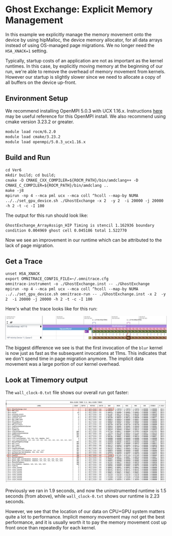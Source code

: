 # Ghost Exchange: Explicit Memory Management

In this example we explicitly manage the memory movement onto the device by using
hipMalloc, the device memory allocator, for all data arrays instead of using
OS-managed page migrations. We no longer need the `HSA_XNACK=1` setting.

Typically, startup costs of an application are not as important as the kernel runtimes. 
In this case, by explicitly moving memory at the beginning of our run, 
we're able to remove the overhead of memory movement from kernels. 
However our startup is slightly slower since we need to allocate a copy
of all buffers on the device up-front.

## Environment Setup

We recommend installing OpenMPI 5.0.3 with UCX 1.16.x. Instructions
[here](https://github.com/amd/HPCTrainingDock/blob/main/comm/sources/scripts/openmpi_setup.sh)
may be useful reference for this OpenMPI install. We also recommend
using cmake version 3.23.2 or greater.

```
module load rocm/6.2.0
module load cmake/3.23.2
module load openmpi/5.0.3_ucx1.16.x
```

## Build and Run

```
cd Ver6
mkdir build; cd build;
cmake -D CMAKE_CXX_COMPILER=${ROCM_PATH}/bin/amdclang++ -D CMAKE_C_COMPILER=${ROCM_PATH}/bin/amdclang ..
make -j8
mpirun -np 4 --mca pml ucx --mca coll ^hcoll --map-by NUMA ../../set_gpu_device.sh ./GhostExchange -x 2  -y 2  -i 20000 -j 20000 -h 2 -t -c -I 100
```

The output for this run should look like:

```
GhostExchange_ArrayAssign_HIP Timing is stencil 1.162936 boundary condition 0.004969 ghost cell 0.045186 total 1.522770
```

Now we see an improvement in our runtime which can be attributed to the lack of 
page migration.

## Get a Trace

```
unset HSA_XNACK
export OMNITRACE_CONFIG_FILE=~/.omnitrace.cfg
omnitrace-instrument -o ./GhostExchange.inst -- ./GhostExchange
mpirun -np 4 --mca pml ucx --mca coll ^hcoll --map-by NUMA ../../set_gpu_device.sh omnitrace-run -- ./GhostExchange.inst -x 2  -y 2  -i 20000 -j 20000 -h 2 -t -c -I 100
```

Here's what the trace looks like for this run:

<p><img src="initial_trace.png"/></p>

The biggest difference we see is that the first invocation of the `blur` kernel is now
just as fast as the subsequent invocations at 11ms. This indicates that we don't spend
time in page migration anymore. The implicit data movement was a large portion of our
kernel overhead.

## Look at Timemory output

The `wall_clock-0.txt` file shows our overall run got faster:

<p><img src="timemory_output.png"/></p>

Previously we ran in 1.9 seconds, and now the uninstrumented runtime is 1.5 seconds
(from above), while `wall_clock-0.txt` shows our runtime is 2.23 seconds. 

However, we see that the location of our data on CPU+GPU system matters quite a lot
to performance. Implicit memory movement may not get the best performance, and it is
usually worth it to pay the memory movement cost up front once than repeatedly for
each kernel.

